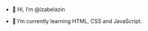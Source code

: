 - 👋 Hi, I’m @izabelazin

- 🌱 I’m currently learning HTML, CSS and JavaScript.

<!---
izabelazin/izabelazin is a ✨ special ✨ repository because its `README.md` (this file) appears on your GitHub profile.
You can click the Preview link to take a look at your changes.
--->

